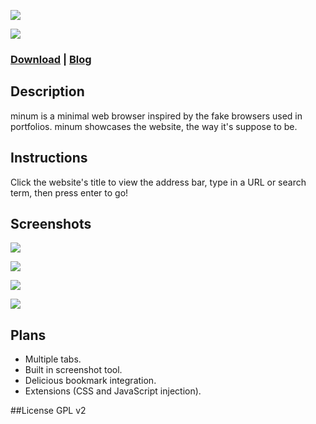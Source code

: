 ![](https://cloud.githubusercontent.com/assets/1672613/7729967/3fea76a6-fedd-11e4-90d9-3f538e6dcd63.png)

![](http://41.media.tumblr.com/6fd06309c8a378665f1d6094925d76b6/tumblr_no8x76bInz1qz6oq7o5_1280.png)
### [Download](https://github.com/octalmage/minum/releases/latest) | [Blog](http://octalmage.com/tagged/minum)
## Description
minum is a minimal web browser inspired by the fake browsers used in portfolios. minum showcases the website, the way it's suppose to be. 

## Instructions

Click the website's title to view the address bar, type in a URL or search term, then press enter to go!

## Screenshots

![](http://40.media.tumblr.com/d11eb3efce518e5bc44b936643b9bbc2/tumblr_no8x76bInz1qz6oq7o2_1280.png)

![](http://41.media.tumblr.com/d42c420e0780e78fbf727db839a5d31d/tumblr_no8x76bInz1qz6oq7o3_1280.png)

![](http://41.media.tumblr.com/98fd3920e98d5f5e1c430cef9c8a10c5/tumblr_no8x76bInz1qz6oq7o4_1280.png)

![](http://40.media.tumblr.com/641e343d918ad4551543db4bba450fdd/tumblr_no8x76bInz1qz6oq7o1_1280.png)

## Plans
* Multiple tabs. 
* Built in screenshot  tool. 
* Delicious bookmark integration. 
* Extensions (CSS and JavaScript injection). 

##License
GPL v2
